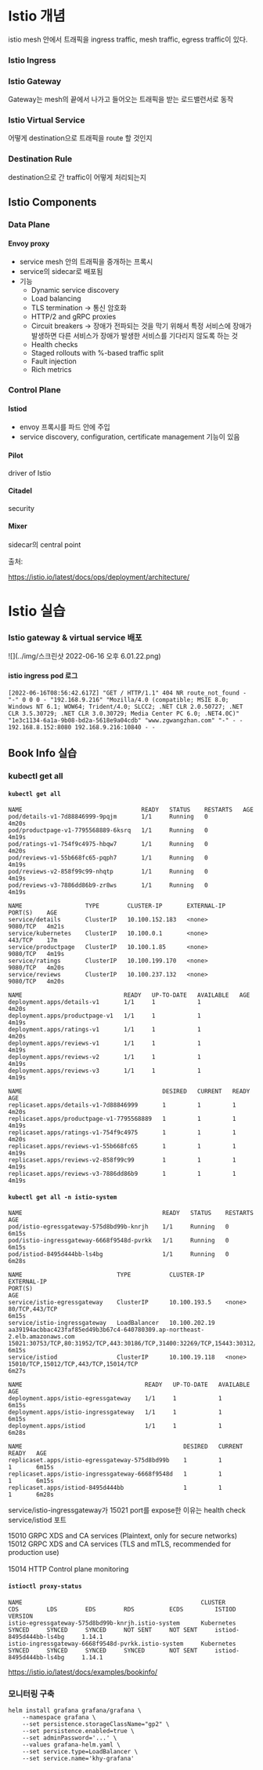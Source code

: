 # Istio 개념
istio mesh 안에서 트래픽을 ingress traffic, mesh traffic, egress traffic이 있다.
### Istio Ingress
### Istio Gateway
Gateway는 mesh의 끝에서 나가고 들어오는 트래픽을 받는 로드밸런서로 동작
### Istio Virtual Service
어떻게 destination으로 트래픽을 route 할 것인지
### Destination Rule
destination으로 간 traffic이 어떻게 처리되는지
## Istio Components

### Data Plane
#### Envoy proxy
* service mesh 안의 트래픽을 중개하는 프록시
* service의 sidecar로 배포됨
* 기능
  * Dynamic service discovery
  * Load balancing 
  * TLS termination → 통신 암호화
  * HTTP/2 and gRPC proxies 
  * Circuit breakers → 장애가 전파되는 것을 막기 위해서 특정 서비스에 장애가 발생하면 다른 서비스가 장애가 발생한 서비스를 기다리지 않도록 하는 것
  * Health checks 
  * Staged rollouts with %-based traffic split 
  * Fault injection 
  * Rich metrics
### Control Plane
#### Istiod
* envoy 프록시를 파드 안에 주입
* service discovery, configuration, certificate management 기능이 있음
#### Pilot
driver of Istio
#### Citadel
security
#### Mixer
sidecar의 central point

출처: 

https://istio.io/latest/docs/ops/deployment/architecture/
# Istio 실습
### Istio gateway & virtual service 배포
![](../img/스크린샷 2022-06-16 오후 6.01.22.png)
#### istio ingress pod 로그
```shell
[2022-06-16T08:56:42.617Z] "GET / HTTP/1.1" 404 NR route_not_found - "-" 0 0 0 - "192.168.9.216" "Mozilla/4.0 (compatible; MSIE 8.0; Windows NT 6.1; WOW64; Trident/4.0; SLCC2; .NET CLR 2.0.50727; .NET CLR 3.5.30729; .NET CLR 3.0.30729; Media Center PC 6.0; .NET4.0C)" "1e3c1134-6a1a-9b08-bd2a-5618e9a04cdb" "www.zgwangzhan.com" "-" - - 192.168.8.152:8080 192.168.9.216:10840 - -
```
## Book Info 실습
### kubectl get all
#### `kubectl get all`
```shell
NAME                                  READY   STATUS    RESTARTS   AGE
pod/details-v1-7d88846999-9pqjm       1/1     Running   0          4m20s
pod/productpage-v1-7795568889-6ksrq   1/1     Running   0          4m19s
pod/ratings-v1-754f9c4975-hbqw7       1/1     Running   0          4m20s
pod/reviews-v1-55b668fc65-pqph7       1/1     Running   0          4m19s
pod/reviews-v2-858f99c99-nhqtp        1/1     Running   0          4m19s
pod/reviews-v3-7886dd86b9-zr8ws       1/1     Running   0          4m19s

NAME                  TYPE        CLUSTER-IP       EXTERNAL-IP   PORT(S)    AGE
service/details       ClusterIP   10.100.152.183   <none>        9080/TCP   4m21s
service/kubernetes    ClusterIP   10.100.0.1       <none>        443/TCP    17m
service/productpage   ClusterIP   10.100.1.85      <none>        9080/TCP   4m19s
service/ratings       ClusterIP   10.100.199.170   <none>        9080/TCP   4m20s
service/reviews       ClusterIP   10.100.237.132   <none>        9080/TCP   4m20s

NAME                             READY   UP-TO-DATE   AVAILABLE   AGE
deployment.apps/details-v1       1/1     1            1           4m20s
deployment.apps/productpage-v1   1/1     1            1           4m19s
deployment.apps/ratings-v1       1/1     1            1           4m20s
deployment.apps/reviews-v1       1/1     1            1           4m19s
deployment.apps/reviews-v2       1/1     1            1           4m19s
deployment.apps/reviews-v3       1/1     1            1           4m19s

NAME                                        DESIRED   CURRENT   READY   AGE
replicaset.apps/details-v1-7d88846999       1         1         1       4m20s
replicaset.apps/productpage-v1-7795568889   1         1         1       4m19s
replicaset.apps/ratings-v1-754f9c4975       1         1         1       4m20s
replicaset.apps/reviews-v1-55b668fc65       1         1         1       4m19s
replicaset.apps/reviews-v2-858f99c99        1         1         1       4m19s
replicaset.apps/reviews-v3-7886dd86b9       1         1         1       4m19s
```
#### `kubectl get all -n istio-system`
```shell
NAME                                        READY   STATUS    RESTARTS   AGE
pod/istio-egressgateway-575d8bd99b-knrjh    1/1     Running   0          6m15s
pod/istio-ingressgateway-6668f9548d-pvrkk   1/1     Running   0          6m15s
pod/istiod-8495d444bb-ls4bg                 1/1     Running   0          6m28s

NAME                           TYPE           CLUSTER-IP      EXTERNAL-IP                                                                   PORT(S)                                                                      AGE
service/istio-egressgateway    ClusterIP      10.100.193.5    <none>                                                                        80/TCP,443/TCP                                                               6m15s
service/istio-ingressgateway   LoadBalancer   10.100.202.19   aa39194acbbac423faf85ed49b3b67c4-640780309.ap-northeast-2.elb.amazonaws.com   15021:30753/TCP,80:31952/TCP,443:30186/TCP,31400:32269/TCP,15443:30312/TCP   6m15s
service/istiod                 ClusterIP      10.100.19.118   <none>                                                                        15010/TCP,15012/TCP,443/TCP,15014/TCP                                        6m27s

NAME                                   READY   UP-TO-DATE   AVAILABLE   AGE
deployment.apps/istio-egressgateway    1/1     1            1           6m15s
deployment.apps/istio-ingressgateway   1/1     1            1           6m15s
deployment.apps/istiod                 1/1     1            1           6m28s

NAME                                              DESIRED   CURRENT   READY   AGE
replicaset.apps/istio-egressgateway-575d8bd99b    1         1         1       6m15s
replicaset.apps/istio-ingressgateway-6668f9548d   1         1         1       6m15s
replicaset.apps/istiod-8495d444bb                 1         1         1       6m28s
```
service/istio-ingressgateway가 15021 port를 expose한 이유는 health check
</br> service/istiod 포트

15010	GRPC	XDS and CA services (Plaintext, only for secure networks)	</br>
15012	GRPC	XDS and CA services (TLS and mTLS, recommended for production use) </br>	
15014	HTTP	Control plane monitoring
#### `istioctl proxy-status`
```shell
NAME                                                   CLUSTER        CDS        LDS        EDS        RDS          ECDS         ISTIOD                      VERSION
istio-egressgateway-575d8bd99b-knrjh.istio-system      Kubernetes     SYNCED     SYNCED     SYNCED     NOT SENT     NOT SENT     istiod-8495d444bb-ls4bg     1.14.1
istio-ingressgateway-6668f9548d-pvrkk.istio-system     Kubernetes     SYNCED     SYNCED     SYNCED     SYNCED       NOT SENT     istiod-8495d444bb-ls4bg     1.14.1
```
https://istio.io/latest/docs/examples/bookinfo/

### 모니터링 구축
```shell
helm install grafana grafana/grafana \
    --namespace grafana \
    --set persistence.storageClassName="gp2" \
    --set persistence.enabled=true \
    --set adminPassword='...' \
    --values grafana-helm.yaml \
    --set service.type=LoadBalancer \
    --set service.name='khy-grafana'
```

